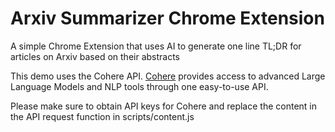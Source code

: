# Arxiv Summarizer Chrome Extension

A simple Chrome Extension that uses AI to generate one line TL;DR for articles on Arxiv based on their abstracts


This demo uses the Cohere API. [Cohere](https://cohere.ai/) provides access to advanced Large Language Models and NLP tools through one easy-to-use API. 

Please make sure to obtain API keys for Cohere and replace the content in the API request function in scripts/content.js